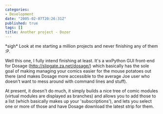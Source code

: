 ```yaml
---
categories:
- Development
date: "2005-02-07T20:26:31Z"
published: true
tags: []
title: Another project - Dozer
---
```


\*sigh\* Look at me starting a million projects and never finishing any
of them :P.

Well this one, I fully intend finishing at least. It's a wxPython GUI
front-end for Dosage (http://slipgate.za.net/dosage/) which basically
has the sole goal of making managing your comics easier for the mouse
potatoes out there (and makes Dosage more accessible to the average Joe
user who doesn't want to mess around with command lines and stuff).

At present, it doesn't do much, it simply builds a nice tree of comic
modules (virtual modules are displayed as branches) and allows you to
add those to a list (which basically makes up your 'subscriptions'), and
lets you select one or more of those and have Dosage download the latest
strip for them.
